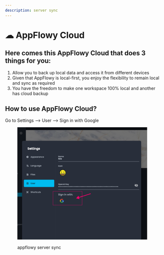 ```yaml
---
description: server sync
---
```


# ☁ AppFlowy Cloud

## Here comes this AppFlowy Cloud that does 3 things for you:

1. Allow you to back up local data and access it from different devices
2. Given that AppFlowy is local-first, you enjoy the flexibility to remain local and sync as required
3. You have the freedom to make one workspace 100% local and another has cloud backup



## **How to use AppFlowy Cloud?**

Go to Settings --> User --> Sign in with Google

<figure><img src="../.gitbook/assets/appflowy_cloud_server_login.png" alt=""><figcaption><p>appflowy server sync</p></figcaption></figure>
